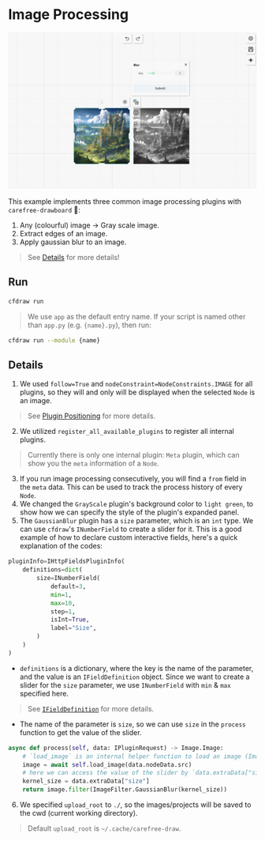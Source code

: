 # Image Processing

![Image Processing](../assets/image-processing.png)

This example implements three common image processing plugins with `carefree-drawboard` 🎨:
1. Any (colourful) image -> Gray scale image.
2. Extract edges of an image.
3. Apply gaussian blur to an image.

> See [Details](#Details) for more details!

## Run

```bash
cfdraw run
```

> We use `app` as the default entry name. If your script is named other than `app.py` (e.g. `{name}.py`), then run:

```bash
cfdraw run --module {name}
```

## Details

1. We used `follow=True` and `nodeConstraint=NodeConstraints.IMAGE` for all plugins, so they will and only will be displayed when the selected `Node` is an image.

> See [Plugin Positioning](https://github.com/carefree0910/carefree-drawboard/wiki/Plugin-Positioning) for more details.

2. We utilized `register_all_available_plugins` to register all internal plugins.

> Currently there is only one internal plugin: `Meta` plugin, which can show you the `meta` information of a `Node`.

3. If you run image processing consecutively, you will find a `from` field in the `meta` data. This can be used to track the process history of every `Node`.
4. We changed the `GrayScale` plugin's background color to `light green`, to show how we can specify the style of the plugin's expanded panel.
5. The `GaussianBlur` plugin has a `size` parameter, which is an `int` type. We can use `cfdraw`'s `INumberField` to create a slider for it. This is a good example of how to declare custom interactive fields, here's a quick explanation of the codes:

```python
pluginInfo=IHttpFieldsPluginInfo(
    definitions=dict(
        size=INumberField(
            default=3,
            min=1,
            max=10,
            step=1,
            isInt=True,
            label="Size",
        )
    )
)
```

* `definitions` is a dictionary, where the key is the name of the parameter, and the value is an `IFieldDefinition` object. Since we want to create a slider for the `size` parameter, we use `INumberField` with `min` & `max` specified here.

> See [`IFieldDefinition`](https://github.com/carefree0910/carefree-drawboard/wiki/PythonHttpFieldsPlugin#ifielddefinition) for more details.

* The name of the parameter is `size`, so we can use `size` in the `process` function to get the value of the slider.

```python
async def process(self, data: IPluginRequest) -> Image.Image:
    # `load_image` is an internal helper function to load an image (Image.Image) from `src`.
    image = await self.load_image(data.nodeData.src)
    # here we can access the value of the slider by `data.extraData["size"]`
    kernel_size = data.extraData["size"]
    return image.filter(ImageFilter.GaussianBlur(kernel_size))
```

6. We specified `upload_root` to `./`, so the images/projects will be saved to the cwd (current working directory).

> Default `upload_root` is `~/.cache/carefree-draw`.
